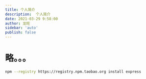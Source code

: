 ```yaml
---
title: 个人简介
description:  个人简介
date: 2021-03-29 9:58:00
author: 龙旺
sidebar: 'auto'
publish: false
---
```

# 略。。。

```sh
npm --registry https://registry.npm.taobao.org install express
```